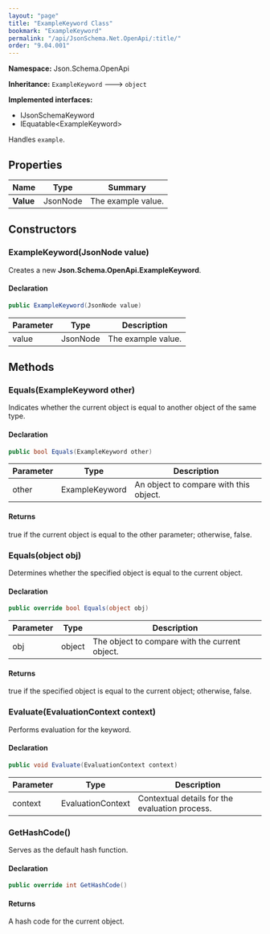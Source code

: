 ```yaml
---
layout: "page"
title: "ExampleKeyword Class"
bookmark: "ExampleKeyword"
permalink: "/api/JsonSchema.Net.OpenApi/:title/"
order: "9.04.001"
---
```

**Namespace:** Json.Schema.OpenApi

**Inheritance:**
`ExampleKeyword`
 🡒 
`object`

**Implemented interfaces:**

- IJsonSchemaKeyword
- IEquatable\<ExampleKeyword\>

Handles `example`.

## Properties

| Name | Type | Summary |
|---|---|---|
| **Value** | JsonNode | The example value. |

## Constructors

### ExampleKeyword(JsonNode value)

Creates a new **Json.Schema.OpenApi.ExampleKeyword**.

#### Declaration

```c#
public ExampleKeyword(JsonNode value)
```

| Parameter | Type | Description |
|---|---|---|
| value | JsonNode | The example value. |


## Methods

### Equals(ExampleKeyword other)

Indicates whether the current object is equal to another object of the same type.

#### Declaration

```c#
public bool Equals(ExampleKeyword other)
```

| Parameter | Type | Description |
|---|---|---|
| other | ExampleKeyword | An object to compare with this object. |


#### Returns

true if the current object is equal to the <paramref name="other">other</paramref> parameter; otherwise, false.

### Equals(object obj)

Determines whether the specified object is equal to the current object.

#### Declaration

```c#
public override bool Equals(object obj)
```

| Parameter | Type | Description |
|---|---|---|
| obj | object | The object to compare with the current object. |


#### Returns

true if the specified object  is equal to the current object; otherwise, false.

### Evaluate(EvaluationContext context)

Performs evaluation for the keyword.

#### Declaration

```c#
public void Evaluate(EvaluationContext context)
```

| Parameter | Type | Description |
|---|---|---|
| context | EvaluationContext | Contextual details for the evaluation process. |


### GetHashCode()

Serves as the default hash function.

#### Declaration

```c#
public override int GetHashCode()
```


#### Returns

A hash code for the current object.


